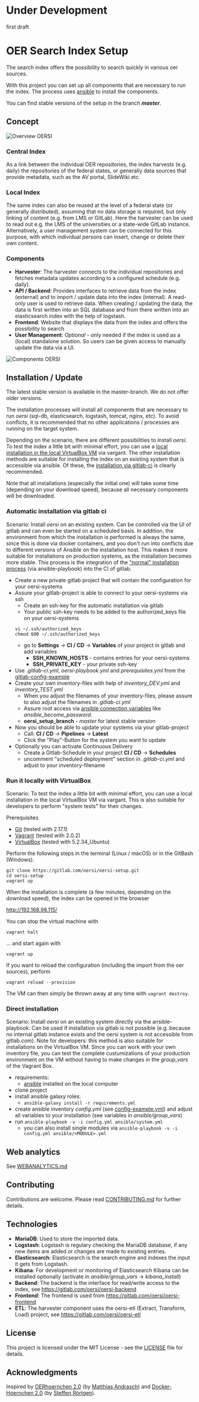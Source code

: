 # **Under Development**

first draft

# OER Search Index Setup

The search index offers the possibility to search quickly in various oer sources.

With this project you can set up all components that are necessary to run the index. The process uses [ansible](https://docs.ansible.com/) to install the components.

You can find stable versions of the setup in the branch **_master_**.

## Concept

![Overview OERSI](doc/images/OER-Search-Index-Overview.png)

### Central Index

As a link between the individual OER repositories, the index harvests (e.g. daily) the repositories of the federal states, or generally data sources that provide metadata, such as the AV portal, SlideWiki etc.

### Local Index

The same index can also be reused at the level of a federal state (or generally distributed), assuming that no data storage is required, but only linking of content (e.g. from LMS or GitLab). Here the harvester can be used to read out e.g. the LMS of the universities or a state-wide GitLab instance. Alternatively, a user management system can be connected for this purpose, with which individual persons can insert, change or delete their own content.

### Components

* **Harvester**: The harvester connects to the individual repositories and fetches metadata updates according to a configured schedule (e.g. daily).
* **API / Backend**: Provides interfaces to retrieve data from the index (external) and to import / update data into the index (internal). A read-only user is used to retrieve data. When creating / updating the data, the data is first written into an SQL database and from there written into an elasticsearch index with the help of logstash.
* **Frontend**: Website that displays the data from the index and offers the possibility to search
* **User Management**: _Optional_ - only needed if the index is used as a (local) standalone solution. So users can be given access to manually update the data via a UI.

![Components OERSI](doc/images/OER-Search-Index-Components.png)

## Installation / Update

The latest stable version is available in the master-branch. We do not offer older versions.

The installation processes will install all components that are necessary to run _oersi_ (sql-db, elasticsearch, logstash, tomcat, nginx, etc). To avoid conflicts, it is recommended that no other applications / processes are running on the target system.

Depending on the scenario, there are different possibilities to install _oersi_. To test the index a little bit with minimal effort, you can use a [local installation in the local VirtualBox VM](#run-it-locally-with-virtualbox) via vargant. The other installation methods are suitable for installing the index on an existing system that is accessible via ansible. Of these, the [installation via gitlab-ci](#automatic-installation-via-gitlab-ci) is clearly recommended.

Note that all installations (especially the initial one) will take some time (depending on your download speed), because all necessary components will be downloaded.

### Automatic installation via gitlab ci

Scenario: Install _oersi_ on an existing system. Can be controlled via the UI of gitlab and can even be started on a scheduled basis. In addition, the environment from which the installation is performed is always the same, since this is done via docker containers, and you don't run into conflicts due to different versions of Ansible on the installation host. This makes it more suitable for installations on production systems, as the installation becomes more stable. This process is the integration of the ["normal" installation process](#direct-installation) (via ansible-playbook) into the CI of gitlab.

* Create a new private gitlab project that will contain the configuration for your oersi-systems
* Assure your gitlab-project is able to connect to your oersi-systems via ssh
     * Create an ssh-key for the automatic installation via gitlab
     * Your public ssh-key needs to be added to the authorized_keys file on your oersi-systems
     ```
     vi ~/.ssh/authorized_keys
     chmod 600 ~/.ssh/authorized_keys
     ```
     * go to **Settings** -> **CI / CD** -> **Variables** of your project in gitlab and add variables
          * **SSH_KNOWN_HOSTS** - contains entries for your oersi-systems
          * **SSH_PRIVATE_KEY** - your private ssh-key
* Use _.gitlab-ci.yml_, _oersi-playbook.yml_ and _prerequisites.yml_ from the [gitlab-config-example](doc/gitlab-config-example)
* Create your own inventory-files with help of _inventory_DEV.yml_ and _inventory_TEST.yml_
     * When you adjust the filenames of your inventory-files, please assure to also adjust the filenames in _.gitlab-ci.yml_
     * Assure root access via [ansible connection variables](https://docs.ansible.com/ansible/latest/user_guide/become.html#become-connection-variables) like _ansible_become_password_.
     * **oersi_setup_branch** - _master_ for latest stable version
* Now you should be able to update your systems via your gitlab-project
     * Call: **CI / CD** -> **Pipelines** -> **Latest**
     * Click the "Play"-Button for the system you want to update
* Optionally you can activate Continuous Delivery
     * Create a Gitlab-Schedule in your project **CI / CD** -> **Schedules**
     * uncomment "scheduled deployment" section in _.gitlab-ci.yml_ and adjust to your inventory-filename

### Run it locally with VirtualBox

Scenario: To test the index a little bit with minimal effort, you can use a local installation in the local VirtualBox VM via vargant. This is also suitable for developers to perform "system tests" for their changes.

Prerequisites
* [Git](https://git-scm.com/downloads) (tested with 2.17.1)
* [Vagrant](https://www.vagrantup.com/downloads.html) (tested with 2.0.2)
* [VirtualBox](https://www.virtualbox.org/wiki/Downloads) (tested with 5.2.34_Ubuntu)

Perform the following steps in the terminal (Linux / macOS) or in the GitBash (Windows).
```
git clone https://gitlab.com/oersi/oersi-setup.git
cd oersi-setup
vagrant up
```
When the installation is complete (a few minutes, depending on the download speed), the index can be opened in the browser

<http://192.168.98.115/>

You can stop the virtual machine with
```
vagrant halt
```
... and start again with
```
vagrant up
```
If you want to reload the configuration (including the import from the oer sources), perform
```
vagrant reload --provision
```

The VM can then simply be thrown away at any time with `vagrant destroy`.

### Direct installation

Scenario: Install _oersi_ on an existing system directly via the ansible-playbook. Can be used if installation via gitlab is not possible (e.g. because no internal gitlab instance exists and the oersi system is not accessible from gitlab.com). Note for developers: this method is also suitable for installations on the VirtualBox VM. Since you can work with your own inventory file, you can test the complete custumizations of your production environment on the VM without having to make changes in the _group_vars_ of the Vagrant Box.

* requirements:
     * [ansible](https://docs.ansible.com/) installed on the local computer
* clone project
* install ansible galaxy roles:
     * ```ansible-galaxy install -r requirements.yml```
* create ansible inventory _config.yml_ (see [config-example.yml](config-example.yml)) and adjust all variables to your installation (see variables in _ansible/group_vars_)
* run ```ansible-playbook -v -i config.yml ansible/system.yml```
     * you can also install single modules via ```ansible-playbook -v -i config.yml ansible/<MODULE>.yml```

## Web analytics

See [WEBANALYTICS.md](doc/WEBANALYTICS.md)

## Contributing

Contributions are welcome. Please read [CONTRIBUTING.md](CONTRIBUTING.md) for further details.

## Technologies

- **MariaDB**: Used to store the imported data.
- **Logstash**: Logstash is regulary checking the MariaDB database, if any new items are added or changes are made to existing entries.
- **Elasticsearch**: Elasticsearch is the search engine and indexes the input it gets from Logstash.
- **Kibana**: For development or monitoring of Elasticsearch Kibana can be installed optionally (activate in _ansible/group_vars_ -> _kibana_install_)
- **Backend**: The backend is the interface for read/write access to the index, see https://gitlab.com/oersi/oersi-backend
- **Frontend**: The frontend is used from https://gitlab.com/oersi/oersi-frontend
- **ETL**: The harvester component uses the oersi-etl (Extract, Transform, Load) project, see https://gitlab.com/oersi/oersi-etl

## License

This project is licensed under the MIT License - see the [LICENSE](LICENSE) file for details.

## Acknowledgments

Inspired by [OERhoernchen 2.0](https://github.com/programmieraffe/oerhoernchen20) (by [Matthias Andrasch](https://twitter.com/m_andrasch)) and [Docker-Hoernchen 2.0](https://github.com/sroertgen/oerhoernchen20_docker) (by [Steffen Rörtgen](https://github.com/sroertgen)).
